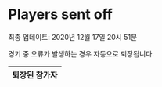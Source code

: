 # Players sent off
최종 업데이트: 2020년 12월 17일 20시 51분


경기 중 오류가 발생하는 경우 자동으로 퇴장됩니다.


| 퇴장된 참가자 |
|:---:|